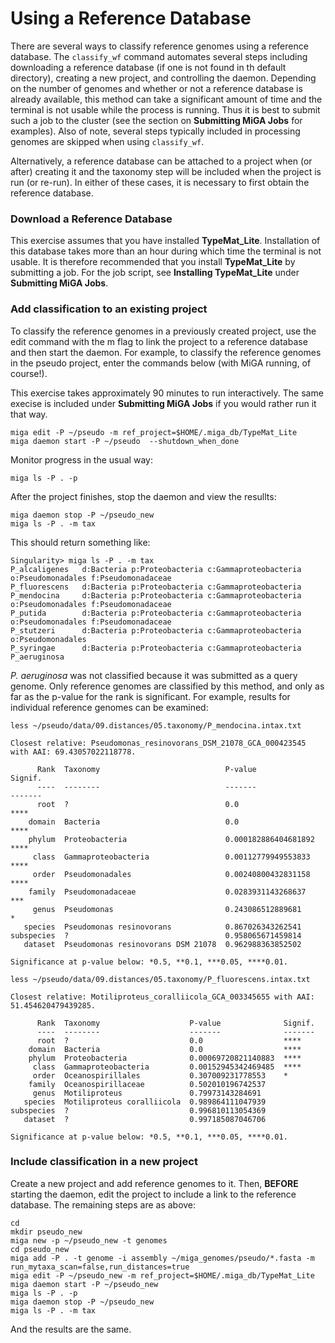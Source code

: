 # Using a Reference Database

There are several ways to classify reference genomes using a reference database. The `classify_wf` command automates several steps including downloading a reference database \(if one is not found in th default directory\), creating a new project, and controlling the daemon. Depending on the number of genomes and whether or not a reference database is already available, this method can take a significant amount of time and the terminal is not usable while the process is running. Thus it is best to submit such a job to the cluster \(see the section on **Submitting MiGA Jobs** for examples\). Also of note, several steps typically included in processing genomes are skipped when using `classify_wf`.

Alternatively, a reference database can be attached to a project when \(or after\) creating it and the taxonomy step will be included when the project is run \(or re-run\). In either of these cases, it is necessary to first obtain the reference database.

### Download a Reference Database

This exercise assumes that you have installed **TypeMat\_Lite**. Installation of this database takes more than an hour during which time the terminal is not usable. It is therefore recommended that you install **TypeMat\_Lite** by submitting a job. For the job script, see **Installing TypeMat\_Lite** under **Submitting MiGA Jobs**.

### Add classification to an existing project

To classify the reference genomes in a previously created project, use the edit command with the m flag to link the project to a reference database and then start the daemon. For example, to classify the reference genomes in the pseudo project, enter the commands below \(with MiGA running, of course!\).

This exercise takes approximately 90 minutes to run interactively. The same execise is included under **Submitting MiGA Jobs** if you would rather run it that way.

```text
miga edit -P ~/pseudo -m ref_project=$HOME/.miga_db/TypeMat_Lite
miga daemon start -P ~/pseudo  --shutdown_when_done
```

Monitor progress in the usual way:

```text
miga ls -P . -p
```

After the project finishes, stop the daemon and view the resullts:

```text
miga daemon stop -P ~/pseudo_new
miga ls -P . -m tax
```

This should return something like:

```text
Singularity> miga ls -P . -m tax
P_alcaligenes   d:Bacteria p:Proteobacteria c:Gammaproteobacteria o:Pseudomonadales f:Pseudomonadaceae
P_fluorescens   d:Bacteria p:Proteobacteria c:Gammaproteobacteria
P_mendocina     d:Bacteria p:Proteobacteria c:Gammaproteobacteria o:Pseudomonadales f:Pseudomonadaceae
P_putida        d:Bacteria p:Proteobacteria c:Gammaproteobacteria o:Pseudomonadales f:Pseudomonadaceae
P_stutzeri      d:Bacteria p:Proteobacteria c:Gammaproteobacteria o:Pseudomonadales
P_syringae      d:Bacteria p:Proteobacteria c:Gammaproteobacteria
P_aeruginosa
```

_P. aeruginosa_ was not classified because it was submitted as a query genome. Only reference genomes are classified by this method, and only as far as the p-value for the rank is significant. For example, results for individual reference genomes can be examined:

```text
less ~/pseudo/data/09.distances/05.taxonomy/P_mendocina.intax.txt

Closest relative: Pseudomonas_resinovorans_DSM_21078_GCA_000423545 with AAI: 69.43057022118778.

      Rank  Taxonomy                            P-value               Signif.
      ----  --------                            -------               -------
      root  ?                                   0.0                   ****
    domain  Bacteria                            0.0                   ****
    phylum  Proteobacteria                      0.000182886404681892  ****
     class  Gammaproteobacteria                 0.00112779949553833   ****
     order  Pseudomonadales                     0.00240800432831158   ****
    family  Pseudomonadaceae                    0.0283931143268637    ***
     genus  Pseudomonas                         0.243086512889681     *
   species  Pseudomonas resinovorans            0.867026343262541
subspecies  ?                                   0.958065671459814
   dataset  Pseudomonas resinovorans DSM 21078  0.962988363852502

Significance at p-value below: *0.5, **0.1, ***0.05, ****0.01.

less ~/pseudo/data/09.distances/05.taxonomy/P_fluorescens.intax.txt

Closest relative: Motiliproteus_coralliicola_GCA_003345655 with AAI: 51.454620479439285.

      Rank  Taxonomy                    P-value              Signif.
      ----  --------                    -------              -------
      root  ?                           0.0                  ****
    domain  Bacteria                    0.0                  ****
    phylum  Proteobacteria              0.00069720821140883  ****
     class  Gammaproteobacteria         0.00152945342469485  ****
     order  Oceanospirillales           0.307009231778553    *
    family  Oceanospirillaceae          0.502010196742537
     genus  Motiliproteus               0.79973143284691
   species  Motiliproteus coralliicola  0.989864111047939
subspecies  ?                           0.996810113054369
   dataset  ?                           0.997185087046706

Significance at p-value below: *0.5, **0.1, ***0.05, ****0.01.
```

### Include classification in a new project

Create a new project and add reference genomes to it. Then, **BEFORE** starting the daemon, edit the project to include a link to the reference database. The remaining steps are as above:

```text
cd
mkdir pseudo_new
miga new -p ~/pseudo_new -t genomes
cd pseudo_new
miga add -P . -t genome -i assembly ~/miga_genomes/pseudo/*.fasta -m run_mytaxa_scan=false,run_distances=true
miga edit -P ~/pseudo_new -m ref_project=$HOME/.miga_db/TypeMat_Lite
miga daemon start -P ~/pseudo_new
miga ls -P . -p
miga daemon stop -P ~/pseudo_new
miga ls -P . -m tax
```

And the results are the same.

